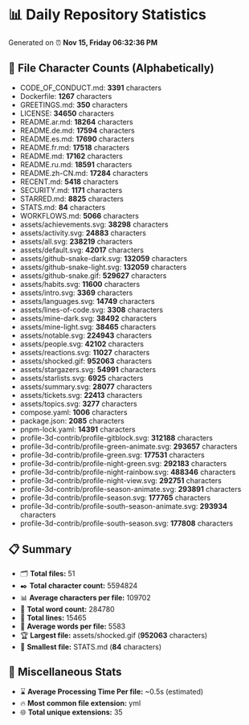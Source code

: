 # 📊 Daily Repository Statistics
Generated on ⏰ **Nov 15, Friday 06:32:36 PM**

## 📂 File Character Counts (Alphabetically)
- CODE_OF_CONDUCT.md: **3391** characters
- Dockerfile: **1267** characters
- GREETINGS.md: **350** characters
- LICENSE: **34650** characters
- README.ar.md: **18264** characters
- README.de.md: **17594** characters
- README.es.md: **17690** characters
- README.fr.md: **17518** characters
- README.md: **17162** characters
- README.ru.md: **18591** characters
- README.zh-CN.md: **17284** characters
- RECENT.md: **5418** characters
- SECURITY.md: **1171** characters
- STARRED.md: **8825** characters
- STATS.md: **84** characters
- WORKFLOWS.md: **5066** characters
- assets/achievements.svg: **38298** characters
- assets/activity.svg: **24883** characters
- assets/all.svg: **238219** characters
- assets/default.svg: **42017** characters
- assets/github-snake-dark.svg: **132059** characters
- assets/github-snake-light.svg: **132059** characters
- assets/github-snake.gif: **529627** characters
- assets/habits.svg: **11600** characters
- assets/intro.svg: **3369** characters
- assets/languages.svg: **14749** characters
- assets/lines-of-code.svg: **3308** characters
- assets/mine-dark.svg: **38492** characters
- assets/mine-light.svg: **38465** characters
- assets/notable.svg: **224943** characters
- assets/people.svg: **42102** characters
- assets/reactions.svg: **11027** characters
- assets/shocked.gif: **952063** characters
- assets/stargazers.svg: **54991** characters
- assets/starlists.svg: **6925** characters
- assets/summary.svg: **28077** characters
- assets/tickets.svg: **22413** characters
- assets/topics.svg: **3277** characters
- compose.yaml: **1006** characters
- package.json: **2085** characters
- pnpm-lock.yaml: **14391** characters
- profile-3d-contrib/profile-gitblock.svg: **312188** characters
- profile-3d-contrib/profile-green-animate.svg: **293657** characters
- profile-3d-contrib/profile-green.svg: **177531** characters
- profile-3d-contrib/profile-night-green.svg: **292183** characters
- profile-3d-contrib/profile-night-rainbow.svg: **488346** characters
- profile-3d-contrib/profile-night-view.svg: **292751** characters
- profile-3d-contrib/profile-season-animate.svg: **293891** characters
- profile-3d-contrib/profile-season.svg: **177765** characters
- profile-3d-contrib/profile-south-season-animate.svg: **293934** characters
- profile-3d-contrib/profile-south-season.svg: **177808** characters

## 📋 Summary
- 🗂️ **Total files:** 51
- ✒️ **Total character count:** 5594824
- 📊 **Average characters per file:** 109702
- 📝 **Total word count:** 284780
- 🧾 **Total lines:** 15465
- 📐 **Average words per file:** 5583
- 🏆 **Largest file:** assets/shocked.gif (**952063** characters)
- 🥉 **Smallest file:** STATS.md (**84** characters)

## 🌟 Miscellaneous Stats
- ⌛ **Average Processing Time Per file:** ~0.5s (estimated)
- 🔥 **Most common file extension:** yml
- 🌐 **Total unique extensions:** 35
